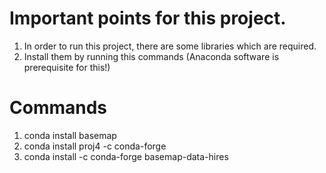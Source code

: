 # Important points for this project.
1. In order to run this project, there are some libraries which are required.
2. Install them by running this commands (Anaconda software is prerequisite for this!)


# Commands
1. conda install basemap
2. conda install proj4 -c conda-forge
3. conda install -c conda-forge basemap-data-hires

